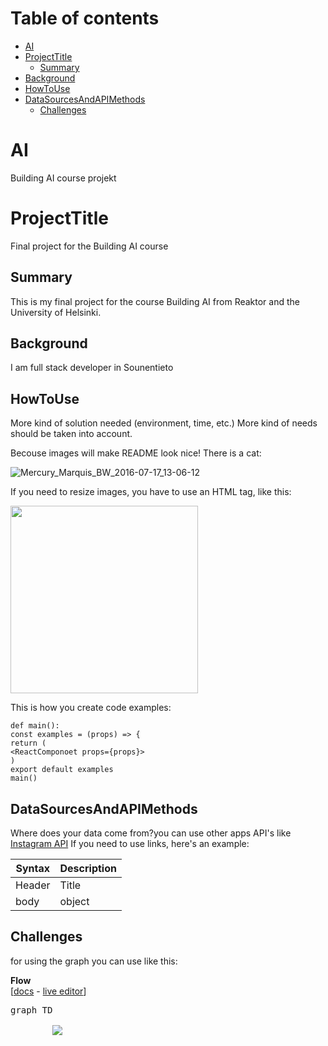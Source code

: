 Table of contents
=================

<!--ts-->
   * [AI](#ai)
   * [ProjectTitle](#projecttitle)
      * [Summary](#summary)
   * [Background](#background)
   * [HowToUse](#howtouse)
   * [DataSourcesAndAPIMethods](#datasourcesandapimethods)
     * [Challenges](#challenges)
<!--te-->


AI
============
Building AI course projekt
<!-- This is the markdown template for the final project of the Building AI course, 
created by Reaktor Innovations and University of Helsinki. 
Copy the template, paste it to your GitHub README and edit! -->

# ProjectTitle

Final project for the Building AI course

## Summary

This is my final project for the course Building AI from Reaktor and the University of Helsinki.

## Background

I am full stack developer in Sounentieto

## HowToUse

More kind of solution needed (environment, time, etc.) More kind of needs should be taken into account.

Becouse images will make README look nice! There is a cat:

![Mercury_Marquis_BW_2016-07-17_13-06-12](https://user-images.githubusercontent.com/28865612/130359019-e4f21cc4-56fb-4fc8-8f3e-1c4e741e3574.jpg)

If you need to resize images, you have to use an HTML tag, like this:

<img src="https://user-images.githubusercontent.com/28865612/130359019-e4f21cc4-56fb-4fc8-8f3e-1c4e741e3574.jpg" width="300">

This is how you create code examples:

```
def main():
const examples = (props) => {
return (
<ReactComponoet props={props}>
)
export default examples
main()
```

## DataSourcesAndAPIMethods

Where does your data come from?you can use other apps API's like [Instagram API](https://developers.facebook.com/docs/instagram-basic-display-api)
If you need to use links, here's an example:


| Syntax      | Description |
| ----------- | ----------- |
| Header      | Title       |
| body        | object      |


## Challenges

for using the graph you can use like this:

<!-- <Flowchart> -->
<tr><td colspan=2 align="center">
    <b>Flow</b></br>
    [<a href="http://mermaid-js.github.io/mermaid/#/flowchart">docs</a> - <a href="https://mermaidjs.github.io/mermaid-live-editor/#/edit/eyJjb2RlIjoiZ3JhcGggVERcbiAgICBBW0hhcmRdIC0tPnxUZXh0fCBCKFJvdW5kKVxuICAgIEIgLS0-IEN7RGVjaXNpb259XG4gICAgQyAtLT58T25lfCBEW1Jlc3VsdCAxXVxuICAgIEMgLS0-fFR3b3wgRVtSZXN1bHQgMl0iLCJtZXJtYWlkIjp7InRoZW1lIjoiZGVmYXVsdCJ9fQ">live editor</a>]
</td></tr>
<tr>
    <td><pre>
graph TD
    <td align="center">
        <img src="https://raw.githubusercontent.com/mermaid-js/mermaid/master/img/gray-flow.png" />
    </td>
</tr>
<!-- </Flowchart> -->
